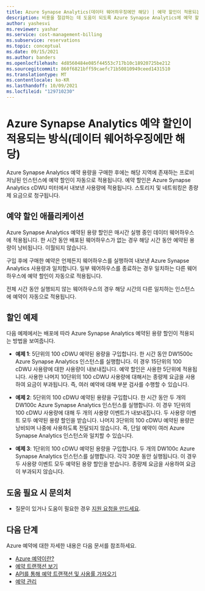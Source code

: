 ```yaml
---
title: Azure Synapse Analytics(데이터 웨어하우징에만 해당) | 예약 할인이 적용되는 방식 Microsoft Docs
description: 비용을 절감하는 데 도움이 되도록 Azure Synapse Analytics에 예약 할인이 적용되는 방식을 알아봅니다.
author: yashesvi
ms.reviewer: yashar
ms.service: cost-management-billing
ms.subservice: reservations
ms.topic: conceptual
ms.date: 09/15/2021
ms.author: banders
ms.openlocfilehash: 4d8560484e085f44553c717b10c18920725be212
ms.sourcegitcommit: 860f6821bff59caefc71b50810949ceed1431510
ms.translationtype: MT
ms.contentlocale: ko-KR
ms.lasthandoff: 10/09/2021
ms.locfileid: "129710230"
---
```

# <a name="how-reservation-discounts-apply-to-azure-synapse-analytics-data-warehousing-only"></a>Azure Synapse Analytics 예약 할인이 적용되는 방식(데이터 웨어하우징에만 해당)

Azure Synapse Analytics 예약 용량을 구매한 후에는 해당 지역에 존재하는 프로비저닝된 인스턴스에 예약 할인이 자동으로 적용됩니다. 예약 할인은 Azure Synapse Analytics cDWU 미터에서 내보낸 사용량에 적용됩니다. 스토리지 및 네트워킹은 종량제 요금으로 청구됩니다.

## <a name="reservation-discount-application"></a>예약 할인 애플리케이션

Azure Synapse Analytics 예약된 용량 할인은 매시간 실행 중인 데이터 웨어하우스에 적용됩니다. 한 시간 동안 배포된 웨어하우스가 없는 경우 해당 시간 동안 예약된 용량이 낭비됩니다. 이월되지 않습니다.

구입 후에 구매한 예약은 언제든지 웨어하우스를 실행하여 내보낸 Azure Synapse Analytics 사용량과 일치합니다. 일부 웨어하우스를 종료하는 경우 일치하는 다른 웨어하우스에 예약 할인이 자동으로 적용됩니다.

전체 시간 동안 실행되지 않는 웨어하우스의 경우 해당 시간의 다른 일치하는 인스턴스에 예약이 자동으로 적용됩니다.

## <a name="discount-examples"></a>할인 예제

다음 예제에서는 배포에 따라 Azure Synapse Analytics 예약된 용량 할인이 적용되는 방법을 보여줍니다.

- **예제 1**: 5단위의 100 cDWU 예약된 용량을 구입합니다. 한 시간 동안 DW1500c Azure Synapse Analytics 인스턴스를 실행합니다. 이 경우 15단위의 100 cDWU 사용량에 대한 사용량이 내보내집니다. 예약 할인은 사용한 5단위에 적용됩니다. 사용한 나머지 10단위의 100 cDWU 사용량에 대해서는 종량제 요금을 사용하여 요금이 부과됩니다. 즉, 여러 예약에 대해 부분 검사를 수행할 수 있습니다.

- **예제 2**: 5단위의 100 cDWU 예약된 용량을 구입합니다. 한 시간 동안 두 개의 DW100c Azure Synapse Analytics 인스턴스를 실행합니다. 이 경우 1단위의 100 cDWU 사용량에 대해 두 개의 사용량 이벤트가 내보내집니다. 두 사용량 이벤트 모두 예약된 용량 할인을 받습니다. 나머지 3단위의 100 cDWU 예약된 용량은 낭비되며 나중에 사용하도록 전달되지 않습니다. 즉, 단일 예약이 여러 Azure Synapse Analytics 인스턴스와 일치할 수 있습니다.

- **예제 3**: 1단위의 100 cDWU 예약된 용량을 구입합니다. 두 개의 DW100c Azure Synapse Analytics 인스턴스를 실행합니다. 각각 30분 동안 실행됩니다. 이 경우 두 사용량 이벤트 모두 예약된 용량 할인을 받습니다. 종량제 요금을 사용하여 요금이 부과되지 않습니다.

## <a name="need-help-contact-us"></a>도움 필요 시 문의처

- 질문이 있거나 도움이 필요한 경우 [지원 요청을 만드세요](https://go.microsoft.com/fwlink/?linkid=2083458).

## <a name="next-steps"></a>다음 단계

Azure 예약에 대한 자세한 내용은 다음 문서를 참조하세요.

- [Azure 예약이란?](save-compute-costs-reservations.md)
- [예약 트랜잭션 보기](view-reservations.md)
- [API를 통해 예약 트랜잭션 및 사용률 가져오기](reservation-apis.md)
- [예약 관리](manage-reserved-vm-instance.md)
